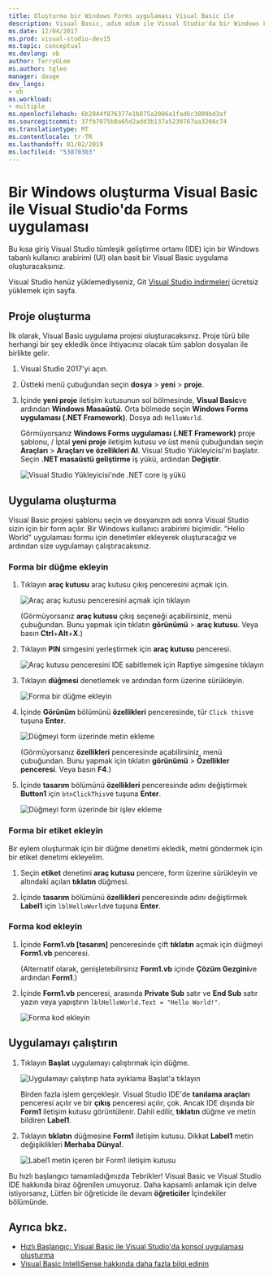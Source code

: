 ```yaml
---
title: Oluşturma bir Windows Forms uygulaması Visual Basic ile
description: Visual Basic, adım adım ile Visual Studio'da bir Windows Forms uygulaması oluşturmayı öğrenin.
ms.date: 12/04/2017
ms.prod: visual-studio-dev15
ms.topic: conceptual
ms.devlang: vb
author: TerryGLee
ms.author: tglee
manager: douge
dev_langs:
- vb
ms.workload:
- multiple
ms.openlocfilehash: 6b2844f876377e1b875a2086a1fad6c3809bd3af
ms.sourcegitcommit: 37fb7075b0a65d2add3b137a5230767aa3266c74
ms.translationtype: MT
ms.contentlocale: tr-TR
ms.lasthandoff: 01/02/2019
ms.locfileid: "53870303"
---
```

# <a name="create-a-windows-forms-app-in-visual-studio-with-visual-basic"></a>Bir Windows oluşturma Visual Basic ile Visual Studio'da Forms uygulaması

Bu kısa giriş Visual Studio tümleşik geliştirme ortamı (IDE) için bir Windows tabanlı kullanıcı arabirimi (UI) olan basit bir Visual Basic uygulama oluşturacaksınız.

Visual Studio henüz yüklemediyseniz, Git [Visual Studio indirmeleri](https://visualstudio.microsoft.com/downloads/?utm_medium=microsoft&utm_source=docs.microsoft.com&utm_campaign=button+cta&utm_content=download+vs2017) ücretsiz yüklemek için sayfa.

## <a name="create-a-project"></a>Proje oluşturma

İlk olarak, Visual Basic uygulama projesi oluşturacaksınız. Proje türü bile herhangi bir şey ekledik önce ihtiyacınız olacak tüm şablon dosyaları ile birlikte gelir.

1. Visual Studio 2017'yi açın.

2. Üstteki menü çubuğundan seçin **dosya** > **yeni** > **proje**.

3. İçinde **yeni proje** iletişim kutusunun sol bölmesinde, **Visual Basic**ve ardından **Windows Masaüstü**. Orta bölmede seçin **Windows Forms uygulaması (.NET Framework)**. Dosya adı `HelloWorld`.

     Görmüyorsanız **Windows Forms uygulaması (.NET Framework)** proje şablonu, / İptal **yeni proje** iletişim kutusu ve üst menü çubuğundan seçin **Araçları**  >  **Araçları ve özellikleri Al**. Visual Studio Yükleyicisi'ni başlatır. Seçin **.NET masaüstü geliştirme** iş yükü, ardından **Değiştir**.

     ![Visual Studio Yükleyicisi'nde .NET core iş yükü](../ide/media/install-dot-net-desktop-env.png)

## <a name="create-the-application"></a>Uygulama oluşturma

Visual Basic projesi şablonu seçin ve dosyanızın adı sonra Visual Studio sizin için bir form açılır. Bir Windows kullanıcı arabirimi biçimidir. "Hello World" uygulaması formu için denetimler ekleyerek oluşturacağız ve ardından size uygulamayı çalıştıracaksınız.

### <a name="add-a-button-to-the-form"></a>Forma bir düğme ekleyin

1. Tıklayın **araç kutusu** araç kutusu çıkış penceresini açmak için.

     ![Araç araç kutusu penceresini açmak için tıklayın](../ide/media/vb-toolbox-toolwindow.png)

     (Görmüyorsanız **araç kutusu** çıkış seçeneği açabilirsiniz, menü çubuğundan. Bunu yapmak için tıklatın **görünümü** > **araç kutusu**. Veya basın **Ctrl**+**Alt**+**X**.)

2. Tıklayın **PIN** simgesini yerleştirmek için **araç kutusu** penceresi.

     ![Araç kutusu penceresini IDE sabitlemek için Raptiye simgesine tıklayın](../ide/media/vb-pin-the-toolbox-window.png)
3. Tıklayın **düğmesi** denetlemek ve ardından form üzerine sürükleyin.

     ![Forma bir düğme ekleyin](../ide/media/vb-add-a-button-to-form1.png)

4. İçinde **Görünüm** bölümünü **özellikleri** penceresinde, tür `Click this`ve tuşuna **Enter**.

     ![Düğmeyi form üzerinde metin ekleme](../ide/media/vb-button-control-text.png)

     (Görmüyorsanız **özellikleri** penceresinde açabilirsiniz, menü çubuğundan. Bunu yapmak için tıklatın **görünümü** > **Özellikler penceresi**. Veya basın **F4**.)

5. İçinde **tasarım** bölümünü **özellikleri** penceresinde adını değiştirmek **Button1** için `btnClickThis`ve tuşuna **Enter**.

     ![Düğmeyi form üzerinde bir işlev ekleme](../ide/media/vb-button-control-function.png)

### <a name="add-a-label-to-the-form"></a>Forma bir etiket ekleyin

Bir eylem oluşturmak için bir düğme denetimi ekledik, metni göndermek için bir etiket denetimi ekleyelim.

1. Seçin **etiket** denetimi **araç kutusu** pencere, form üzerine sürükleyin ve altındaki açılan **tıklatın** düğmesi.

2. İçinde **tasarım** bölümünü **özellikleri** penceresinde adını değiştirmek **Label1** için `lblHelloWorld`ve tuşuna **Enter**.

### <a name="add-code-to-the-form"></a>Forma kod ekleyin

1. İçinde **Form1.vb &#91;tasarım&#93;**  penceresinde çift **tıklatın** açmak için düğmeyi **Form1.vb** penceresi.

      (Alternatif olarak, genişletebilirsiniz **Form1.vb** içinde **Çözüm Gezgini**ve ardından **Form1**.)

2. İçinde **Form1.vb** penceresi, arasında **Private Sub** satır ve **End Sub** satır yazın veya yapıştırın `lblHelloWorld.Text = "Hello World!"`.

     ![Forma kod ekleyin](../ide/media/vb-add-code-to-the-form.png)

## <a name="run-the-application"></a>Uygulamayı çalıştırın

1. Tıklayın **Başlat** uygulamayı çalıştırmak için düğme.

     ![Uygulamayı çalıştırıp hata ayıklama Başlat'a tıklayın](../ide/media/vb-click-start-hello-world.png)

   Birden fazla işlem gerçekleşir. Visual Studio IDE'de **tanılama araçları** penceresi açılır ve bir **çıkış** penceresi açılır, çok. Ancak IDE dışında bir **Form1** iletişim kutusu görüntülenir. Dahil edilir, **tıklatın** düğme ve metin bildiren **Label1**.

2. Tıklayın **tıklatın** düğmesine **Form1** iletişim kutusu. Dikkat **Label1** metin değişiklikleri **Merhaba Dünya!**.

    ![Label1 metin içeren bir Form1 iletişim kutusu ](../ide/media/vb-form1-dialog-hello-world.png)

Bu hızlı başlangıcı tamamladığınızda Tebrikler! Visual Basic ve Visual Studio IDE hakkında biraz öğrenilen umuyoruz. Daha kapsamlı anlamak için delve istiyorsanız, Lütfen bir öğreticide ile devam **öğreticiler** İçindekiler bölümünde.

## <a name="see-also"></a>Ayrıca bkz.

* [Hızlı Başlangıç: Visual Basic ile Visual Studio'da konsol uygulaması oluşturma](quickstart-visual-basic-console.md)
* [Visual Basic IntelliSense hakkında daha fazla bilgi edinin](visual-basic-specific-intellisense.md)
